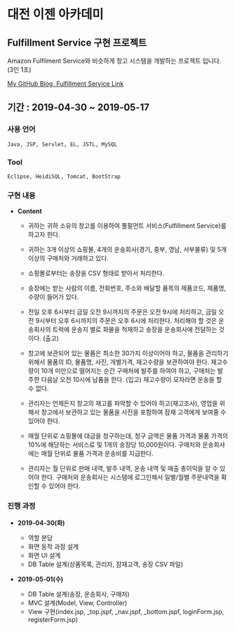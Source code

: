 ﻿# 대전 이젠 아카데미

## Fulfillment Service 구현 프로젝트

Amazon Fulfilment Service와 비슷하게 창고 시스템을 개발하는 프로젝트 입니다. (3인 1조)

[My GitHub Blog, Fulfillment Service Link](https://baekjungho.github.io/project-ezenfulfillment/)

## 기간 : 2019-04-30 ~ 2019-05-17

### 사용 언어 

	Java, JSP, Servlet, EL, JSTL, MySQL

### Tool

	Eclipse, HeidiSQL, Tomcat, BootStrap

### 구현 내용

- __Content__

    - 귀하는 귀하 소유의 창고를 이용하여 풀필먼트 서비스(Fulfillment Service)를 하고자 한다.

    - 귀하는 3개 이상의 쇼핑몰, 4개의 운송회사(경기, 중부, 영남, 서부물류) 및 5개 이상의 구매처와 거래하고 있다.

    - 쇼핑몰로부터는 송장을 CSV 형태로 받아서 처리한다.

    - 송장에는 받는 사람의 이름, 전화번호, 주소와 배달할 품목의 제품코드, 제품명, 수량이 들어가 있다.

    - 전일 오후 6시부터 금일 오전 9시까지의 주문은 오전 9시에 처리하고, 금일 오전 9시부터 오후 6시까지의 주문은 오후 6시에 처리한다. 처리해야 할 것은 운송회사의 트럭에 운송지 별로 화물을 적재하고 송장을 운송회사에 전달하는 것이다. (출고)

    - 창고에 보관되어 있는 물품은 최소한 30가지 이상이어야 하고, 물품을 관리하기 위해서 물품의 ID, 물품명, 사진, 개별가격, 재고수량을 보관하여야 한다.
    재고수량이 10개 미만으로 떨어지는 순간 구매처에 발주를 하여야 하고, 구매처는 발주한 다음날 오전 10시에 납품을 한다. (입고) 재고수량이 모자라면 운송을 할 수 없다.

    - 관리자는 언제든지 창고의 재고를 파악할 수 있어야 하고(재고조사), 영업을 위해서 창고에서 보관하고 있는 물품을 사진을 포함하여 잠재 고객에게 보여줄 수 있어야 한다.

    - 매월 단위로 쇼핑몰에 대금을 청구하는데, 청구 금액은 물품 가격과 물품 가격의 10%에 해당하는 서비스료 및 1개의 송장당 10,000원이다. 구매처와 운송회사에는 매월 단위로 물품 가격과 운송비를 지급한다.

    - 관리자는 월 단위로 판매 내역, 발주 내역, 운송 내역 및 매출 총이익을 알 수 있어야 한다. 구매처와 운송회사는 시스템에 로그인해서 일별/월별 주문내역을 확인할 수 있어야 한다.
    
### 진행 과정

- __2019-04-30(화)__

    - 역할 분담
    - 화면 동작 과정 설계
    - 화면 UI 설계
    - DB Table 설계(상품목록, 관리자, 잠재고객, 송장 CSV 파일)

- __2019-05-01(수)__

    - DB Table 설계(송장, 운송회사, 구매처)
    - MVC 설계(Model, View, Controller)
    - View 구현(index.jsp, _top.jspf, _nav.jspf, _bottom.jspf, loginForm.jsp, registerForm.jsp)

	
